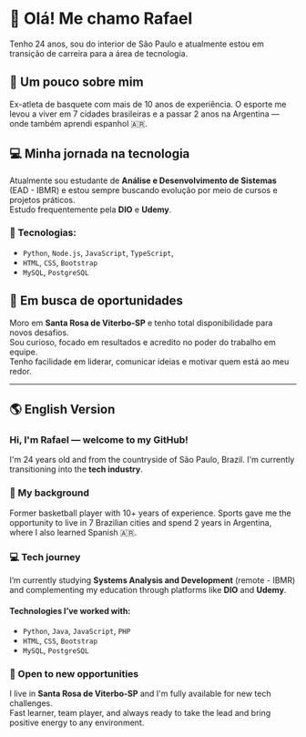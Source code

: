 
# 👋 Olá! Me chamo Rafael

Tenho 24 anos, sou do interior de São Paulo e atualmente estou em transição de carreira para a área de tecnologia.

## 🏀 Um pouco sobre mim

Ex-atleta de basquete com mais de 10 anos de experiência. O esporte me levou a viver em 7 cidades brasileiras e a passar 2 anos na Argentina — onde também aprendi espanhol 🇦🇷.

## 💻 Minha jornada na tecnologia

Atualmente sou estudante de **Análise e Desenvolvimento de Sistemas** (EAD - IBMR) e estou sempre buscando evolução por meio de cursos e projetos práticos.  
Estudo frequentemente pela **DIO** e **Udemy**.

### 🧪 Tecnologias:

- `Python`, `Node.js`, `JavaScript`, `TypeScript`,
- `HTML`, `CSS`, `Bootstrap`
- `MySQL`, `PostgreSQL`

## 🚀 Em busca de oportunidades

Moro em **Santa Rosa de Viterbo-SP** e tenho total disponibilidade para novos desafios.  
Sou curioso, focado em resultados e acredito no poder do trabalho em equipe.  
Tenho facilidade em liderar, comunicar ideias e motivar quem está ao meu redor.

---

## 🌎 English Version

### Hi, I'm Rafael — welcome to my GitHub!

I'm 24 years old and from the countryside of São Paulo, Brazil. I'm currently transitioning into the **tech industry**.

### 🏀 My background

Former basketball player with 10+ years of experience. Sports gave me the opportunity to live in 7 Brazilian cities and spend 2 years in Argentina, where I also learned Spanish 🇦🇷.

### 💻 Tech journey

I’m currently studying **Systems Analysis and Development** (remote - IBMR) and complementing my education through platforms like **DIO** and **Udemy**.

#### Technologies I’ve worked with:

- `Python`, `Java`, `JavaScript`, `PHP`
- `HTML`, `CSS`, `Bootstrap`
- `MySQL`, `PostgreSQL`

### 🚀 Open to new opportunities

I live in **Santa Rosa de Viterbo-SP** and I'm fully available for new tech challenges.  
Fast learner, team player, and always ready to take the lead and bring positive energy to any environment.



